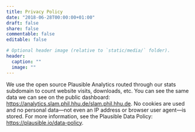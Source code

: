 ```yaml
---
title: Privacy Policy
date: "2018-06-28T00:00:00+01:00"
draft: false
share: false
commentable: false
editable: false

# Optional header image (relative to `static/media/` folder).
header:
  caption: ""
  image: ""
---
```


We use the open source Plausible Analytics routed through our stats subdomain to count website visits, downloads, etc. You can see the same data we can see on the public dashboard: https://analytics.slam.phil.hhu.de/slam.phil.hhu.de. No cookies are used and no personal data—not even an IP address or browser user agent—is stored. For more information, see the Plausible Data Policy: https://plausible.io/data-policy.
